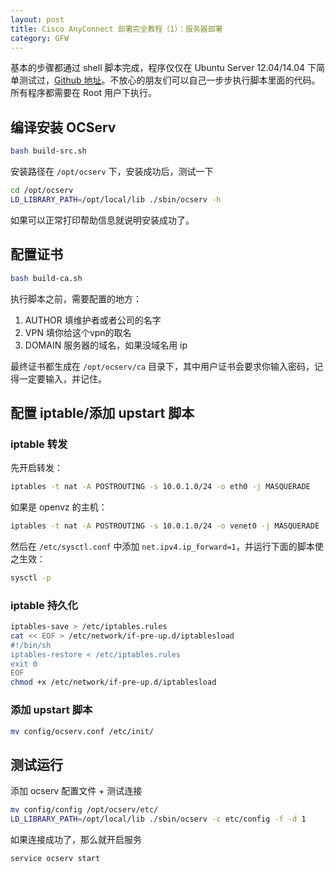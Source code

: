 ```yaml
---
layout: post
title: Cisco AnyConnect 部署完全教程（1）：服务器部署
category: GFW
---
```


基本的步骤都通过 shell 脚本完成，程序仅仅在 Ubuntu Server 12.04/14.04 下简单测试过，[Github 地址](https://github.com/humiaozuzu/ocserv-build)。不放心的朋友们可以自己一步步执行脚本里面的代码。所有程序都需要在 Root 用户下执行。

## 编译安装 OCServ

``` bash
bash build-src.sh
```

安装路径在 `/opt/ocserv` 下，安装成功后，测试一下

``` bash
cd /opt/ocserv
LD_LIBRARY_PATH=/opt/local/lib ./sbin/ocserv -h
```

如果可以正常打印帮助信息就说明安装成功了。

## 配置证书

``` bash
bash build-ca.sh
```

执行脚本之前，需要配置的地方：

1. AUTHOR 填维护者或者公司的名字
2. VPN 填你给这个vpn的取名
3. DOMAIN 服务器的域名，如果没域名用 ip

最终证书都生成在 `/opt/ocserv/ca` 目录下，其中用户证书会要求你输入密码，记得一定要输入，并记住。

## 配置 iptable/添加 upstart 脚本

### iptable 转发

先开启转发：

``` bash
iptables -t nat -A POSTROUTING -s 10.0.1.0/24 -o eth0 -j MASQUERADE
```

如果是 openvz 的主机：

``` bash
iptables -t nat -A POSTROUTING -s 10.0.1.0/24 -o venet0 -j MASQUERADE
```

然后在 `/etc/sysctl.conf` 中添加 `net.ipv4.ip_forward=1`，并运行下面的脚本使之生效：

``` bash
sysctl -p
```

### iptable 持久化

``` bash
iptables-save > /etc/iptables.rules
cat << EOF > /etc/network/if-pre-up.d/iptablesload
#!/bin/sh
iptables-restore < /etc/iptables.rules
exit 0
EOF
chmod +x /etc/network/if-pre-up.d/iptablesload
```

### 添加 upstart 脚本

``` bash
mv config/ocserv.conf /etc/init/
```

## 测试运行

添加 ocserv 配置文件 + 测试连接

``` bash
mv config/config /opt/ocserv/etc/
LD_LIBRARY_PATH=/opt/local/lib ./sbin/ocserv -c etc/config -f -d 1
```

如果连接成功了，那么就开启服务

``` bash
service ocserv start
```

